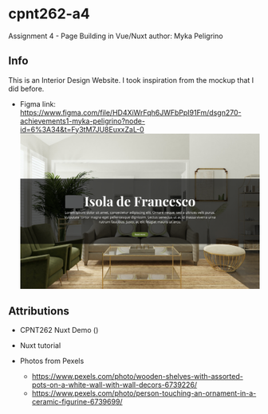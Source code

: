 # cpnt262-a4
Assignment 4 - Page Building in Vue/Nuxt
author: Myka Peligrino

## Info
This is an Interior Design Website. I took inspiration from the mockup that I did before.
- Figma link: https://www.figma.com/file/HD4XiWrFqh6JWFbPpI91Fm/dsgn270-achievements1-myka-peligrino?node-id=6%3A34&t=Fy3tM7JU8EuxxZaL-0
![Site mockup](./assets/images/dsgn270-achievements1-myka-peligrino.png)

## Attributions
- CPNT262 Nuxt Demo ()
- Nuxt tutorial

- Photos from Pexels
  - https://www.pexels.com/photo/wooden-shelves-with-assorted-pots-on-a-white-wall-with-wall-decors-6739226/
  - https://www.pexels.com/photo/person-touching-an-ornament-in-a-ceramic-figurine-6739699/

